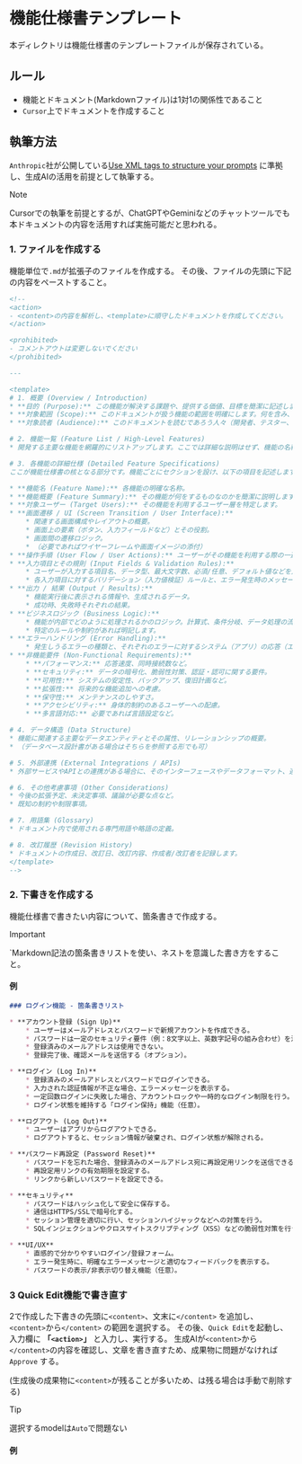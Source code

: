 # 機能仕様書テンプレート

本ディレクトリは機能仕様書のテンプレートファイルが保存されている。

## ルール

- 機能とドキュメント(Markdownファイル)は1対1の関係性であること
- `Cursor`上でドキュメントを作成すること

## 執筆方法

`Anthropic`社が公開している[Use XML tags to structure your prompts](https://docs.anthropic.com/en/docs/build-with-claude/prompt-engineering/use-xml-tags) に準拠し、生成AIの活用を前提として執筆する。

> [!NOTE]
> Cursorでの執筆を前提とするが、ChatGPTやGeminiなどのチャットツールでも本ドキュメントの内容を活用すれば実施可能だと思われる。

### 1. ファイルを作成する

機能単位で`.md`が拡張子のファイルを作成する。
その後、ファイルの先頭に下記の内容をペーストすること。

```md
<!--
<action>
- <content>の内容を解析し、<template>に順守したドキュメントを作成してください。
</action>

<prohibited>
- コメントアウトは変更しないでください
</prohibited>

---

<template>
# 1. 概要 (Overview / Introduction)
* **目的 (Purpose):** この機能が解決する課題や、提供する価値、目標を簡潔に記述します。
* **対象範囲 (Scope):** このドキュメントが扱う機能の範囲を明確にします。何を含み、何を含まないかを定義します。
* **対象読者 (Audience):** このドキュメントを読むであろう人々（開発者、テスター、企画者など）を特定します。

# 2. 機能一覧 (Feature List / High-Level Features)
* 開発する主要な機能を網羅的にリストアップします。ここでは詳細な説明はせず、機能の名称と簡単な説明に留めます。

# 3. 各機能の詳細仕様 (Detailed Feature Specifications)
ここが機能仕様書の核となる部分です。機能ごとにセクションを設け、以下の項目を記述します。

* **機能名 (Feature Name):** 各機能の明確な名称。
* **機能概要 (Feature Summary):** その機能が何をするものなのかを簡潔に説明します。
* **対象ユーザー (Target Users):** その機能を利用するユーザー層を特定します。
* **画面遷移 / UI (Screen Transition / User Interface):**
    * 関連する画面構成やレイアウトの概要。
    * 画面上の要素（ボタン、入力フィールドなど）とその役割。
    * 画面間の遷移ロジック。
    * （必要であればワイヤーフレームや画面イメージの添付）
* **操作手順 (User Flow / User Actions):** ユーザーがその機能を利用する際の一連の操作の流れをステップバイステップで記述します。
* **入力項目とその規則 (Input Fields & Validation Rules):**
    * ユーザーが入力する項目名、データ型、最大文字数、必須/任意、デフォルト値などを定義。
    * 各入力項目に対するバリデーション（入力値検証）ルールと、エラー発生時のメッセージ。
* **出力 / 結果 (Output / Results):**
    * 機能実行後に表示される情報や、生成されるデータ。
    * 成功時、失敗時それぞれの結果。
* **ビジネスロジック (Business Logic):**
    * 機能が内部でどのように処理されるかのロジック。計算式、条件分岐、データ処理の流れなど。
    * 特定のルールや制約があれば明記します。
* **エラーハンドリング (Error Handling):**
    * 発生しうるエラーの種類と、それぞれのエラーに対するシステム（アプリ）の応答（エラーメッセージ表示、処理の中断など）。
* **非機能要件 (Non-Functional Requirements):**
    * **パフォーマンス:** 応答速度、同時接続数など。
    * **セキュリティ:** データの暗号化、脆弱性対策、認証・認可に関する要件。
    * **可用性:** システムの安定性、バックアップ、復旧計画など。
    * **拡張性:** 将来的な機能追加への考慮。
    * **保守性:** メンテナンスのしやすさ。
    * **アクセシビリティ:** 身体的制約のあるユーザーへの配慮。
    * **多言語対応:** 必要であれば言語設定など。

# 4. データ構造 (Data Structure)
* 機能に関連する主要なデータエンティティとその属性、リレーションシップの概要。
* （データベース設計書がある場合はそちらを参照する形でも可）

# 5. 外部連携 (External Integrations / APIs)
* 外部サービスやAPIとの連携がある場合に、そのインターフェースやデータフォーマット、連携フローなどを記述します。

# 6. その他考慮事項 (Other Considerations)
* 今後の拡張予定、未決定事項、議論が必要な点など。
* 既知の制約や制限事項。

# 7. 用語集 (Glossary)
* ドキュメント内で使用される専門用語や略語の定義。

# 8. 改訂履歴 (Revision History)
* ドキュメントの作成日、改訂日、改訂内容、作成者/改訂者を記録します。
</template>
-->
```

### 2. 下書きを作成する

機能仕様書で書きたい内容について、箇条書きで作成する。

> [!IMPORTANT]
> `Markdown記法の箇条書きリストを使い、ネストを意識した書き方をすること。

#### 例

```md
### ログイン機能 - 箇条書きリスト

* **アカウント登録 (Sign Up)**
    * ユーザーはメールアドレスとパスワードで新規アカウントを作成できる。
    * パスワードは一定のセキュリティ要件（例：8文字以上、英数字記号の組み合わせ）を満たす必要がある。
    * 登録済みのメールアドレスは使用できない。
    * 登録完了後、確認メールを送信する（オプション）。

* **ログイン (Log In)**
    * 登録済みのメールアドレスとパスワードでログインできる。
    * 入力された認証情報が不正な場合、エラーメッセージを表示する。
    * 一定回数ログインに失敗した場合、アカウントロックや一時的なログイン制限を行う。
    * ログイン状態を維持する「ログイン保持」機能（任意）。

* **ログアウト (Log Out)**
    * ユーザーはアプリからログアウトできる。
    * ログアウトすると、セッション情報が破棄され、ログイン状態が解除される。

* **パスワード再設定 (Password Reset)**
    * パスワードを忘れた場合、登録済みのメールアドレス宛に再設定用リンクを送信できる。
    * 再設定用リンクの有効期限を設定する。
    * リンクから新しいパスワードを設定できる。

* **セキュリティ**
    * パスワードはハッシュ化して安全に保存する。
    * 通信はHTTPS/SSLで暗号化する。
    * セッション管理を適切に行い、セッションハイジャックなどへの対策を行う。
    * SQLインジェクションやクロスサイトスクリプティング（XSS）などの脆弱性対策を行う。

* **UI/UX**
    * 直感的で分かりやすいログイン/登録フォーム。
    * エラー発生時に、明確なエラーメッセージと適切なフィードバックを表示する。
    * パスワードの表示/非表示切り替え機能（任意）。
```

### 3 Quick Edit機能で書き直す

2で作成した下書きの先頭に`<content>`、文末に`</content>` を追加し、`<content>`から`</content>` の範囲を選択する。
その後、`Quick Edit`を起動し、入力欄に **「`<action>`」** と入力し、実行する。
生成AIが`<content>`から`</content>`の内容を確認し、文章を書き直すため、成果物に問題がなければ`Approve` する。

(生成後の成果物に`<content>`が残ることが多いため、は残る場合は手動で削除する)

> [!TIP]
> 選択するmodelは`Auto`で問題ない

#### 例
